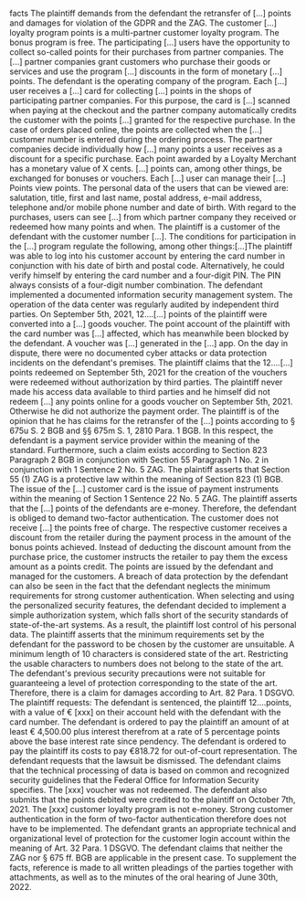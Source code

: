 facts
The plaintiff demands from the defendant the retransfer of \[...\] points and damages for violation of the GDPR and the ZAG. The customer \[...\] loyalty program points is a multi-partner customer loyalty program. The bonus program is free. The participating \[...\] users have the opportunity to collect so-called points for their purchases from partner companies. The \[...\] partner companies grant customers who purchase their goods or services and use the program \[...\] discounts in the form of monetary \[...\] points. The defendant is the operating company of the program. Each \[...\] user receives a \[...\] card for collecting \[...\] points in the shops of participating partner companies. For this purpose, the card is \[...\] scanned when paying at the checkout and the partner company automatically credits the customer with the points \[...\] granted for the respective purchase. In the case of orders placed online, the points are collected when the \[...\] customer number is entered during the ordering process. The partner companies decide individually how \[...\] many points a user receives as a discount for a specific purchase. Each point awarded by a Loyalty Merchant has a monetary value of X cents. \[...\] points can, among other things, be exchanged for bonuses or vouchers. Each \[...\] user can manage their \[...\] Points view points. The personal data of the users that can be viewed are: salutation, title, first and last name, postal address, e-mail address, telephone and/or mobile phone number and date of birth. With regard to the purchases, users can see \[...\] from which partner company they received or redeemed how many points and when. The plaintiff is a customer of the defendant with the customer number \[...\]. The conditions for participation in the \[...\] program regulate the following, among other things:\[...\]The plaintiff was able to log into his customer account by entering the card number in conjunction with his date of birth and postal code. Alternatively, he could verify himself by entering the card number and a four-digit PIN. The PIN always consists of a four-digit number combination. The defendant implemented a documented information security management system. The operation of the data center was regularly audited by independent third parties. On September 5th, 2021, 12....\[...\] points of the plaintiff were converted into a \[...\] goods voucher. The point account of the plaintiff with the card number was \[...\] affected, which has meanwhile been blocked by the defendant. A voucher was \[...\] generated in the \[...\] app. On the day in dispute, there were no documented cyber attacks or data protection incidents on the defendant's premises. The plaintiff claims that the 12....\[...\] points redeemed on September 5th, 2021 for the creation of the vouchers were redeemed without authorization by third parties. The plaintiff never made his access data available to third parties and he himself did not redeem \[...\] any points online for a goods voucher on September 5th, 2021. Otherwise he did not authorize the payment order. The plaintiff is of the opinion that he has claims for the retransfer of the \[...\] points according to § 675u S. 2 BGB and §§ 675m S. 1, 2810 Para. 1 BGB. In this respect, the defendant is a payment service provider within the meaning of the standard. Furthermore, such a claim exists according to Section 823 Paragraph 2 BGB in conjunction with Section 55 Paragraph 1 No. 2 in conjunction with 1 Sentence 2 No. 5 ZAG. The plaintiff asserts that Section 55 (1) ZAG is a protective law within the meaning of Section 823 (1) BGB. The issue of the \[...\] customer card is the issue of payment instruments within the meaning of Section 1 Sentence 22 No. 5 ZAG. The plaintiff asserts that the \[...\] points of the defendants are e-money. Therefore, the defendant is obliged to demand two-factor authentication. The customer does not receive \[...\] the points free of charge. The respective customer receives a discount from the retailer during the payment process in the amount of the bonus points achieved. Instead of deducting the discount amount from the purchase price, the customer instructs the retailer to pay them the excess amount as a points credit. The points are issued by the defendant and managed for the customers. A breach of data protection by the defendant can also be seen in the fact that the defendant neglects the minimum requirements for strong customer authentication. When selecting and using the personalized security features, the defendant decided to implement a simple authorization system, which falls short of the security standards of state-of-the-art systems. As a result, the plaintiff lost control of his personal data. The plaintiff asserts that the minimum requirements set by the defendant for the password to be chosen by the customer are unsuitable. A minimum length of 10 characters is considered state of the art. Restricting the usable characters to numbers does not belong to the state of the art. The defendant's previous security precautions were not suitable for guaranteeing a level of protection corresponding to the state of the art. Therefore, there is a claim for damages according to Art. 82 Para. 1 DSGVO. The plaintiff requests: The defendant is sentenced, the plaintiff 12....points, with a value of € \[xxx\] on their account held with the defendant with the card number. The defendant is ordered to pay the plaintiff an amount of at least € 4,500.00 plus interest therefrom at a rate of 5 percentage points above the base interest rate since pendency. The defendant is ordered to pay the plaintiff its costs to pay €818.72 for out-of-court representation. The defendant requests that the lawsuit be dismissed. The defendant claims that the technical processing of data is based on common and recognized security guidelines that the Federal Office for Information Security specifies. The \[xxx\] voucher was not redeemed. The defendant also submits that the points debited were credited to the plaintiff on October 7th, 2021. The \[xxx\] customer loyalty program is not e-money. Strong customer authentication in the form of two-factor authentication therefore does not have to be implemented. The defendant grants an appropriate technical and organizational level of protection for the customer login account within the meaning of Art. 32 Para. 1 DSGVO. The defendant claims that neither the ZAG nor § 675 ff. BGB are applicable in the present case. To supplement the facts, reference is made to all written pleadings of the parties together with attachments, as well as to the minutes of the oral hearing of June 30th, 2022.
